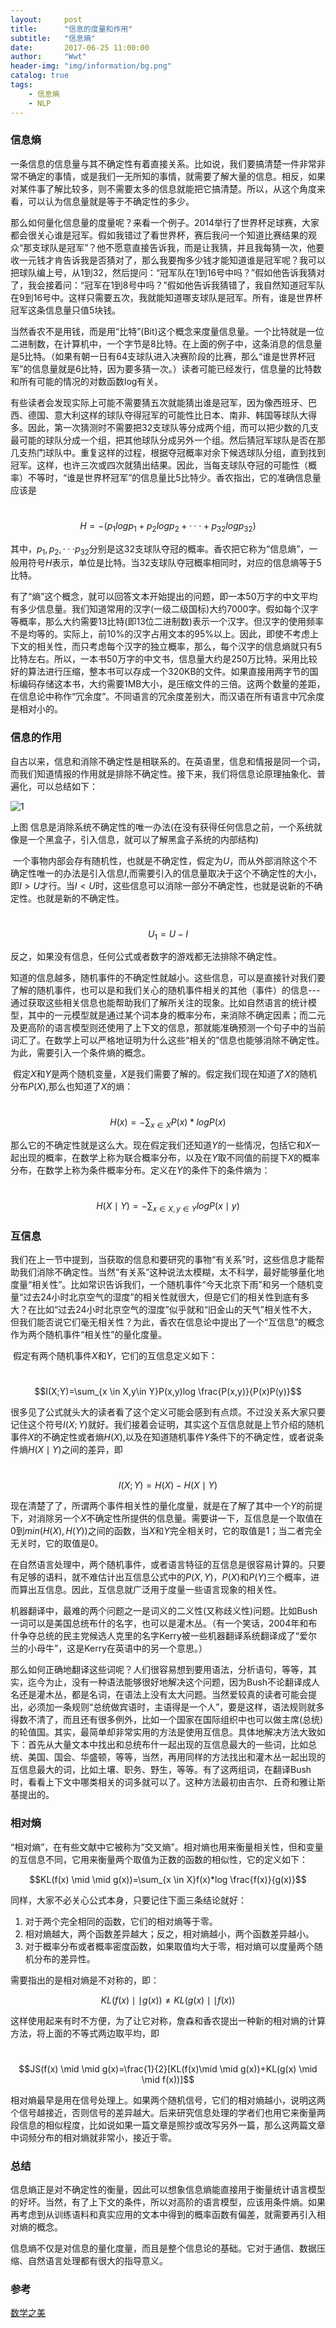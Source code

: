 ```yaml
---
layout:     post
title:      "信息的度量和作用"
subtitle:   "信息熵"
date:       2017-06-25 11:00:00
author:     "Wwt"
header-img: "img/information/bg.png"
catalog: true
tags:   
    - 信息熵
    - NLP
---
```

### 信息熵

​	一条信息的信息量与其不确定性有着直接关系。比如说，我们要搞清楚一件非常非常不确定的事情，或是我们一无所知的事情，就需要了解大量的信息。相反，如果对某件事了解比较多，则不需要太多的信息就能把它搞清楚。所以，从这个角度来看，可以认为信息量就是等于不确定性的多少。

​	那么如何量化信息量的度量呢？来看一个例子。2014举行了世界杯足球赛，大家都会很关心谁是冠军。假如我错过了看世界杯，赛后我问一个知道比赛结果的观众“那支球队是冠军”？他不愿意直接告诉我，而是让我猜，并且我每猜一次，他要收一元钱才肯告诉我是否猜对了，那么我要掏多少钱才能知道谁是冠军呢？我可以把球队编上号，从1到32，然后提问：“冠军队在1到16号中吗？”假如他告诉我猜对了，我会接着问：“冠军在1到8号中吗？”假如他告诉我猜错了，我自然知道冠军队在9到16号中。这样只需要五次，我就能知道哪支球队是冠军。所有，谁是世界杯冠军这条信息量只值5块钱。

​	当然香农不是用钱，而是用“比特”(Bit)这个概念来度量信息量。一个比特就是一位二进制数，在计算机中，一个字节是8比特。在上面的例子中，这条消息的信息量是5比特。（如果有朝一日有64支球队进入决赛阶段的比赛，那么“谁是世界杯冠军”的信息量就是6比特，因为要多猜一次。）读者可能已经发行，信息量的比特数和所有可能的情况的对数函数log有关。

​	有些读者会发现实际上可能不需要猜五次就能猜出谁是冠军，因为像西班牙、巴西、德国、意大利这样的球队夺得冠军的可能性比日本、南非、韩国等球队大得多。因此，第一次猜测时不需要把32支球队等分成两个组，而可以把少数的几支最可能的球队分成一个组，把其他球队分成另外一个组。然后猜冠军球队是否在那几支热门球队中。重复这样的过程，根据夺冠概率对余下候选球队分组，直到找到冠军。这样，也许三次或四次就猜出结果。因此，当每支球队夺冠的可能性（概率）不等时，“谁是世界杯冠军”的信息量比5比特少。香农指出，它的准确信息量应该是

​		$$H=-(p_1logp_1+p_2logp_2+···+p_{32}logp_{32})$$

其中，$p_1,p_2,···p_{32}$分别是这32支球队夺冠的概率。香农把它称为“信息熵”，一般用符号$H$表示，单位是比特。当32支球队夺冠概率相同时，对应的信息熵等于5比特。

​	有了“熵”这个概念，就可以回答文本开始提出的问题，即一本50万字的中文平均有多少信息量。我们知道常用的汉字(一级二级国标)大约7000字。假如每个汉字等概率，那么大约需要13比特(即13位二进制数)表示一个汉字。但汉字的使用频率不是均等的。实际上，前10%的汉字占用文本的95%以上。因此，即使不考虑上下文的相关性，而只考虑每个汉字的独立概率，那么，每个汉字的信息熵就只有5比特左右。所以，一本书50万字的中文书，信息量大约是250万比特。采用比较好的算法进行压缩，整本书可以存成一个320KB的文件。如果直接用两字节的国标编码存储这本书，大约需要1MB大小，是压缩文件的三倍。这两个数量的差距，在信息论中称作“冗余度”。不同语言的冗余度差别大，而汉语在所有语言中冗余度是相对小的。

### 信息的作用

​	自古以来，信息和消除不确定性是相联系的。在英语里，信息和情报是同一个词，而我们知道情报的作用就是排除不确定性。接下来，我们将信息论原理抽象化、普遍化，可以总结如下：

![1](/img/information/1.png)

上图  信息是消除系统不确定性的唯一办法(在没有获得任何信息之前，一个系统就像是一个黑盒子，引入信息，就可以了解黑盒子系统的内部结构)

​	一个事物内部会存有随机性，也就是不确定性，假定为$U$，而从外部消除这个不确定性唯一的办法是引入信息$I$,而需要引入的信息量取决于这个不确定性的大小， 即$I>U$才行。当$I<U$时，这些信息可以消除一部分不确定性，也就是说新的不确定性。也就是新的不确定性。

​	$$U_1=U-I$$

反之，如果没有信息，任何公式或者数字的游戏都无法排除不确定性。

​	知道的信息越多，随机事件的不确定性就越小。这些信息，可以是直接针对我们要了解的随机事件，也可以是和我们关心的随机事件相关的其他（事件）的信息---通过获取这些相关信息也能帮助我们了解所关注的现象。比如自然语言的统计模型，其中的一元模型就是通过某个词本身的概率分布，来消除不确定因素；而二元及更高阶的语言模型则还使用了上下文的信息，那就能准确预测一个句子中的当前词汇了。在数学上可以严格地证明为什么这些“相关的”信息也能够消除不确定性。为此，需要引入一个条件熵的概念。

​	假定$X$和$Y$是两个随机变量，$X$是我们需要了解的。假定我们现在知道了$X$的随机分布$P(X)$,那么也知道了$X$的熵：

​	$$H(x)=-\sum _{x \in X}P(x)*log P(x)$$

那么它的不确定性就是这么大。现在假定我们还知道$Y$的一些情况，包括它和$X$一起出现的概率，在数学上称为联合概率分布，以及在$Y$取不同值的前提下$X$的概率分布，在数学上称为条件概率分布。定义在$Y$的条件下的条件熵为：

​	$$H(X \mid Y)=-\sum _{x\in X,y \in Y}log P(x \mid y)$$

### 互信息

​	我们在上一节中提到，当获取的信息和要研究的事物“有关系”时，这些信息才能帮助我们消除不确定性。当然“有关系”这种说法太模糊，太不科学，最好能够量化地度量“相关性”。比如常识告诉我们，一个随机事件“今天北京下雨”和另一个随机变量“过去24小时北京空气的湿度”的相关性就很大，但是它们的相关性到底有多大？在比如“过去24小时北京空气的湿度”似乎就和“旧金山的天气”相关性不大，但我们能否说它们毫无相关性？为此，香农在信息论中提出了一个“互信息”的概念作为两个随机事件“相关性”的量化度量。

​	假定有两个随机事件$X$和$Y$，它们的互信息定义如下：

​	$$I(X;Y)=\sum_{x \in X,y\in Y}P(x,y)log \frac{P(x,y)}{P(x)P(y)}$$

​	很多见了公式就头大的读者看了这个定义可能会感到有点烦。不过没关系大家只要记住这个符号$I(X;Y)$就好。我们接着会证明，其实这个互信息就是上节介绍的随机事件$X$的不确定性或者熵$H(X)$,以及在知道随机事件$Y$条件下的不确定性，或者说条件熵$H(X\mid Y )$之间的差异，即

​	$$I(X;Y)=H(X)-H(X \mid Y)$$

现在清楚了了，所谓两个事件相关性的量化度量，就是在了解了其中一个$Y$的前提下，对消除另一个$X$不确定性所提供的信息量。需要讲一下，互信息是一个取值在0到$min(H(X),H(Y))$之间的函数，当$X$和$Y$完全相关时，它的取值是1；当二者完全无关时，它的取值是0。

​	 在自然语言处理中，两个随机事件，或者语言特征的互信息是很容易计算的。只要有足够的语料，就不难估计出互信息公式中的$P(X,Y)，P(X)$和$P(Y)$三个概率，进而算出互信息。因此，互信息就广泛用于度量一些语言现象的相关性。

​	机器翻译中，最难的两个问题之一是词义的二义性(又称歧义性)问题。比如Bush一词可以是美国总统布什的名字，也可以是灌木丛。（有一个笑话，2004年和布什争夺总统的民主党候选人克里的名字Kerry被一些机器翻译系统翻译成了“爱尔兰的小母牛”，这是Kerry在英语中的另一个意思。）

​	那么如何正确地翻译这些词呢？人们很容易想到要用语法，分析语句，等等，其实，迄今为止，没有一种语法能够很好地解决这个问题，因为Bush不论翻译成人名还是灌木丛，都是名词，在语法上没有太大问题。当然爱较真的读者可能会提出，必须加一条规则“总统做宾语时，主语得是一个人”，要是这样，语法规则就多得数不清了，而且还有很多例外，比如一个国家在国际组织中也可以做主席(总统)的轮值国。其实，最简单却非常实用的方法是使用互信息。具体地解决方法大致如下：首先从大量文本中找出和总统布什一起出现的互信息最大的一些词，比如总统、美国、国会、华盛顿，等等，当然，再用同样的方法找出和灌木丛一起出现的互信息最大的词，比如土壤、职务、野生，等等。有了这两组词，在翻译Bush时，看看上下文中哪类相关的词多就可以了。这种方法最初由吉尔、丘奇和雅让斯基提出的。

### 相对熵

​	“相对熵”，在有些文献中它被称为“交叉熵”。相对熵也用来衡量相关性，但和变量的互信息不同，它用来衡量两个取值为正数的函数的相似性，它的定义如下：

$$KL(f(x) \mid \mid g(x))=\sum_{x \in X}f(x)*log \frac{f(x)}{g(x)}$$

同样，大家不必关心公式本身，只要记住下面三条结论就好：

1. 对于两个完全相同的函数，它们的相对熵等于零。
2. 相对熵越大，两个函数差异越大；反之，相对熵越小，两个函数差异越小。
3. 对于概率分布或者概率密度函数，如果取值均大于零，相对熵可以度量两个随机分布的差异性。

需要指出的是相对熵是不对称的，即：

$$KL(f(x)\mid \mid g(x)) \neq KL(g(x)\mid \mid f(x))$$

这样使用起来有时不方便，为了让它对称，詹森和香农提出一种新的相对熵的计算方法，将上面的不等式两边取平均，即

​	$$JS(f(x) \mid \mid g(x)=\frac{1}{2}[KL(f(x)\mid \mid g(x))+KL(g(x) \mid \mid f(x))]$$

相对熵最早是用在信号处理上。如果两个随机信号，它们的相对熵越小，说明这两个信号越接近，否则信号的差异越大。后来研究信息处理的学者们也用它来衡量两段信息的相似程度，比如说如果一篇文章是照抄或改写另外一篇，那么这两篇文章中词频分布的相对熵就非常小，接近于零。

### 总结

​	信息熵正是对不确定性的衡量，因此可以想象信息熵能直接用于衡量统计语言模型的好坏。当然，有了上下文的条件，所以对高阶的语言模型，应该用条件熵。如果再考虑到从训练语料和真实应用的文本中得到的概率函数有偏差，就需要再引入相对熵的概念。

​	信息熵不仅是对信息的量化度量，而且是整个信息论的基础。它对于通信、数据压缩、自然语言处理都有很大的指导意义。

### 参考

[数学之美](吴军)